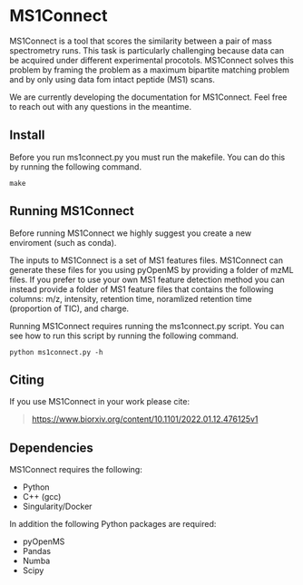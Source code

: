 # MS1Connect

MS1Connect is a tool that scores the similarity between a pair of mass
spectrometry runs. This task is particularly challenging because data can be
acquired under different experimental procotols. MS1Connect solves this problem
by framing the problem as a maximum bipartite matching problem and by only using
data fom intact peptide (MS1) scans.

We are currently developing the documentation for MS1Connect. Feel free to reach
out with any questions in the meantime.

## Install
Before you run ms1connect.py you must run the makefile. You can do this by
running the following command.
```
make
```

## Running MS1Connect
Before running MS1Connect we highly suggest you create a new enviroment (such as
conda).

The inputs to MS1Connect is a set of MS1 features files. MS1Connect can generate
these files for you using pyOpenMS by providing a folder of mzML files. If you
prefer to use your own MS1 feature detection method you can instead provide a
folder of MS1 feature files that contains the following columns: m/z, intensity,
retention time, noramlized retention time (proportion of TIC), and charge.

Running MS1Connect requires running the ms1connect.py script. You can see how to
run this script by running the following command.
```
python ms1connect.py -h
```

## Citing
If you use MS1Connect in your work please cite:
>https://www.biorxiv.org/content/10.1101/2022.01.12.476125v1

## Dependencies
MS1Connect requires the following:
- Python
- C++ (gcc)
- Singularity/Docker

In addition the following Python packages are required:
- pyOpenMS
- Pandas
- Numba
- Scipy
